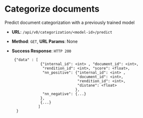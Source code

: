 # Categorize documents

Predict document categorization with a previously trained model

 * **URL**: `/api/v0/categorization/<model-id>/predict`
 * **Method**: `GET`,  **URL Params**: None

 * **Success Response**: `HTTP 200`

        {"data" : [
                    {"internal_id": <int> , "document_id": <int>,
                     "rendition_id": <int>, "score": <float>,
                     "nn_positive": {"internal_id": <int> ,
                                     "document_id": <int>,
                                     "rendition_id": <int>,
                                     "distane": <float>
                                    },
                     "nn_negative": {...}
                    },
                    {...}
                   ]
         }
